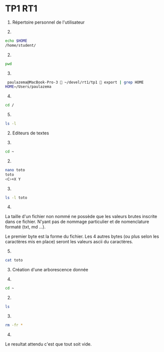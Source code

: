 # TP1 RT1

1. Répertoire personnel de l'utilisateur

1.
```bash
echo $HOME
/home/student/
```

2.

```bash
pwd
```

3.
```bash
 paulazema@MacBook-Pro-3  ~/devel/rt1/tp1  export | grep HOME
HOME=/Users/paulazema
```

4.
```bash
cd /
```


5.
```bash
ls -l
```

2. Editeurs de textes

1.
```bash
cd ~
```

2.
```bash
nano toto
toto
<C>+X Y
```

3.
```bash
ls -l toto
```

4.
La taille d'un fichier non nommé ne possède que les valeurs brutes inscrite dans ce fichier. N'yant pas de nommage particulier et de nomenclature formaté (txt, md …).

Le premier byte est la forme du fichier.
Les 4 autres bytes (ou plus selon les caractères mis en place) seront les valeurs ascii du caractères.


5.
```bash
cat toto
```

3. Création d'une arborescence donnée

1.
```bash
cd ~
```

2.
```bash
ls 
```

3.
```bash
rm -fr *
```

4.

Le resultat attendu c'est que tout soit vide.